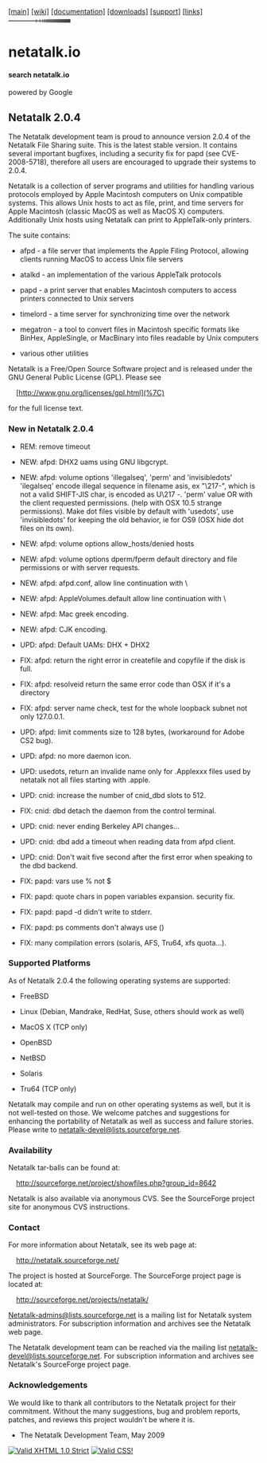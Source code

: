 <div id="header">

<div id="logo">

</div>

<div id="menlinks">

[\[main\]](/ "Return to Netatalk home")
[\[wiki\]](/docs "Netatalk Wiki")
[\[documentation\]](/documentation.html "Netatalk Manual")
[\[downloads\]](/download.html "Download Netatalk")
[\[support\]](/support.html "Support")
[\[links\]](/links.html "Netatalk related links")
<img src="/gfx/end.gif" width="125" height="7" />

</div>

</div>

<div id="header-print">

# netatalk.io

</div>

<div class="search">

#### search netatalk.io

<span class="italic">powered by Google</span>

</div>

<div id="content">

## Netatalk 2.0.4

The Netatalk development team is proud to announce version 2.0.4 of the
Netatalk File Sharing suite. This is the latest stable version. It
contains several important bugfixes, including a security fix for papd
(see CVE-2008-5718), therefore all users are encouraged to upgrade their
systems to 2.0.4.

Netatalk is a collection of server programs and utilities for handling
various protocols employed by Apple Macintosh computers on Unix
compatible systems. This allows Unix hosts to act as file, print, and
time servers for Apple Macintosh (classic MacOS as well as MacOS X)
computers. Additionally Unix hosts using Netatalk can print to
AppleTalk-only printers.

The suite contains:

- afpd - a file server that implements the Apple Filing Protocol,
  allowing clients running MacOS to access Unix file servers

- atalkd - an implementation of the various AppleTalk protocols

- papd - a print server that enables Macintosh computers to access
  printers connected to Unix servers

- timelord - a time server for synchronizing time over the network

- megatron - a tool to convert files in Macintosh specific formats like
  BinHex, AppleSingle, or MacBinary into files readable by Unix
  computers

- various other utilities

Netatalk is a Free/Open Source Software project and is released under
the GNU General Public License (GPL). Please see

    [http://www.gnu.org/licenses/gpl.html](%7C)

for the full license text.

### New in Netatalk 2.0.4

- REM: remove timeout

- NEW: afpd: DHX2 uams using GNU libgcrypt.

- NEW: afpd: volume options 'illegalseq', 'perm' and 'invisibledots'
  'ilegalseq' encode illegal sequence in filename asis, ex "\217-",
  which is not a valid SHIFT-JIS char, is encoded as U\217 -. 'perm'
  value OR with the client requested permissions. (help with OSX 10.5
  strange permissions). Make dot files visible by default with
  'usedots', use 'invisibledots' for keeping the old behavior, ie for
  OS9 (OSX hide dot files on its own).

- NEW: afpd: volume options allow_hosts/denied hosts

- NEW: afpd: volume options dperm/fperm default directory and file
  permissions or with server requests.

- NEW: afpd: afpd.conf, allow line continuation with \\

- NEW: afpd: AppleVolumes.default allow line continuation with \\

- NEW: afpd: Mac greek encoding.

- NEW: afpd: CJK encoding.

- UPD: afpd: Default UAMs: DHX + DHX2

- FIX: afpd: return the right error in createfile and copyfile if the
  disk is full.

- FIX: afpd: resolveid return the same error code than OSX if it's a
  directory

- FIX: afpd: server name check, test for the whole loopback subnet not
  only 127.0.0.1.

- UPD: afpd: limit comments size to 128 bytes, (workaround for Adobe CS2
  bug).

- UPD: afpd: no more daemon icon.

- UPD: usedots, return an invalide name only for .Applexxx files used by
  netatalk not all files starting with .apple.

- UPD: cnid: increase the number of cnid_dbd slots to 512.

- FIX: cnid: dbd detach the daemon from the control terminal.

- UPD: cnid: never ending Berkeley API changes…

- UPD: cnid: dbd add a timeout when reading data from afpd client.

- UPD: cnid: Don't wait five second after the first error when speaking
  to the dbd backend.

- FIX: papd: vars use % not \$

- FIX: papd: quote chars in popen variables expansion. security fix.

- FIX: papd: papd -d didn't write to stderr.

- FIX: papd: ps comments don't always use ()

- FIX: many compilation errors (solaris, AFS, Tru64, xfs quota…).

### Supported Platforms

As of Netatalk 2.0.4 the following operating systems are supported:

- FreeBSD

- Linux (Debian, Mandrake, RedHat, Suse, others should work as well)

- MacOS X (TCP only)

- OpenBSD

- NetBSD

- Solaris

- Tru64 (TCP only)

Netatalk may compile and run on other operating systems as well, but it
is not well-tested on those. We welcome patches and suggestions for
enhancing the portability of Netatalk as well as success and failure
stories. Please write to netatalk-devel@lists.sourceforge.net.

### Availability

Netatalk tar-balls can be found at:

    <http://sourceforge.net/project/showfiles.php?group_id=8642>

Netatalk is also available via anonymous CVS. See the SourceForge
project site for anonymous CVS instructions.

### Contact

For more information about Netatalk, see its web page at:

    <http://netatalk.sourceforge.net/>

The project is hosted at SourceForge. The SourceForge project page is
located at:

    <http://sourceforge.net/projects/netatalk/>

Netatalk-admins@lists.sourceforge.net is a mailing list for Netatalk
system administrators. For subscription information and archives see the
Netatalk web page.

The Netatalk development team can be reached via the mailing list
netatalk-devel@lists.sourceforge.net. For subscription information and
archives see Netatalk's SourceForge project page.

### Acknowledgements

We would like to thank all contributors to the Netatalk project for
their commitment. Without the many suggestions, bug and problem reports,
patches, and reviews this project wouldn't be where it is.

- The Netatalk Development Team, May 2009

</div>

<div class="footer">

[<img src="https://www.w3.org/Icons/valid-xhtml10" width="88" height="31"
alt="Valid XHTML 1.0 Strict" />](https://validator.w3.org/check?uri=referer)
[<img src="https://jigsaw.w3.org/css-validator/images/vcss"
style="border:0;width:88px;height:31px" alt="Valid CSS!" />](https://jigsaw.w3.org/css-validator/check?uri=referer)

</div>
